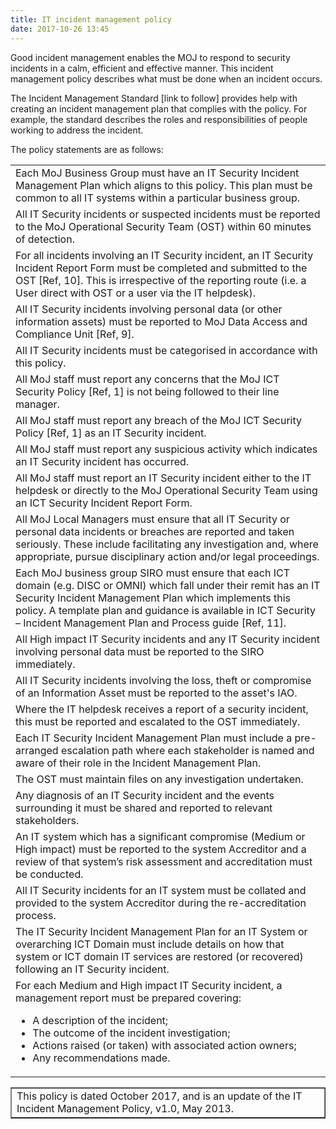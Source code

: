 ```yaml
---
title: IT incident management policy
date: 2017-10-26 13:45
---
```


Good incident management enables the MOJ to respond to security incidents in a calm, efficient and effective manner. This incident management policy describes what must be done when an incident occurs.

The Incident Management Standard [link to follow] provides help with creating an incident management plan that complies with the policy. For example, the standard describes the roles and responsibilities of people working to address the incident.

The policy statements are as follows:

<table>
  <tr>
    <td>Each MoJ Business Group must have an IT Security Incident Management Plan which aligns to this policy. This plan must be common to all IT systems within a particular business group.</td>
  </tr>
  <tr>
    <td>All IT Security incidents or suspected incidents must be reported to the MoJ
Operational Security Team (OST) within 60 minutes of detection.</td>
  </tr>
  <tr>
    <td>For all incidents involving an IT Security incident, an IT Security Incident
Report Form must be completed and submitted to the OST [Ref, 10]. This is
irrespective of the reporting route (i.e. a User direct with OST or a user via the
IT helpdesk).</td>
  </tr>
  <tr>
    <td>All IT Security incidents involving personal data (or other information assets)
must be reported to MoJ Data Access and Compliance Unit [Ref, 9].</td>
  </tr>
  <tr>
    <td>All IT Security incidents must be categorised in accordance with this policy.</td>
  </tr>
  <tr>
    <td>All MoJ staff must report any concerns that the MoJ ICT Security Policy [Ref,
1] is not being followed to their line manager.</td>
  </tr>
  <tr>
    <td>All MoJ staff must report any breach of the MoJ ICT Security Policy [Ref, 1]
as an IT Security incident.</td>
  </tr>
  <tr>
    <td>All MoJ staff must report any suspicious activity which indicates an IT
Security incident has occurred.</td>
  </tr>
  <tr>
    <td>All MoJ staff must report an IT Security incident either to the IT helpdesk or
directly to the MoJ Operational Security Team using an ICT Security Incident
Report Form.</td>
  </tr>
  <tr>
    <td>All MoJ Local Managers must ensure that all IT Security or personal data
incidents or breaches are reported and taken seriously. These include
facilitating any investigation and, where appropriate, pursue disciplinary action
and/or legal proceedings.</td>
  </tr>
  <tr>
    <td>Each MoJ business group SIRO must ensure that each ICT domain (e.g.
DISC or OMNI) which fall under their remit has an IT Security Incident
Management Plan which implements this policy. A template plan and guidance
is available in ICT Security – Incident Management Plan and Process guide
[Ref, 11].</td>
  </tr>
  <tr>
    <td>All High impact IT Security incidents and any IT Security incident involving
personal data must be reported to the SIRO immediately.</td>
  </tr>
  <tr>
    <td>All IT Security incidents involving the loss, theft or compromise of an
Information Asset must be reported to the asset's IAO.</td>
  </tr>
  <tr>
    <td>Where the IT helpdesk receives a report of a security incident, this must be
reported and escalated to the OST immediately.</td>
  </tr>
  <tr>
    <td>Each IT Security Incident Management Plan must include a pre-arranged
escalation path where each stakeholder is named and aware of their role in the
Incident Management Plan.</td>
  </tr>
  <tr>
    <td>The OST must maintain files on any investigation undertaken.</td>
  </tr>
  <tr>
    <td>Any diagnosis of an IT Security incident and the events surrounding it must be
shared and reported to relevant stakeholders.</td>
  </tr>
  <tr>
    <td>An IT system which has a significant compromise (Medium or High impact) must be reported to the system Accreditor and a review of that
system’s risk assessment and accreditation must be conducted.</td>
  </tr>
  <tr>
    <td>All IT Security incidents for an IT system must be collated and provided to the
system Accreditor during the re-accreditation process.</td>
  </tr>
  <tr>
    <td>The IT Security Incident Management Plan for an IT System or overarching
ICT Domain must include details on how that system or ICT domain IT
services are restored (or recovered) following an IT Security incident.</td>
  </tr>
  <tr>
    <td>For each Medium and High impact IT Security incident, a
management report must be prepared covering:
<ul>
  <li>A description of the incident;</li>
  <li>The outcome of the incident investigation;</li>
  <li>Actions raised (or taken) with associated action owners;</li>
  <li>Any recommendations made.</li>
</ul></td>
  </tr>
</table>

<table border='1'>
<tr>
<td>This policy is dated October 2017, and is an update of the IT Incident Management Policy, v1.0, May 2013.</td>
</tr>
</table>
